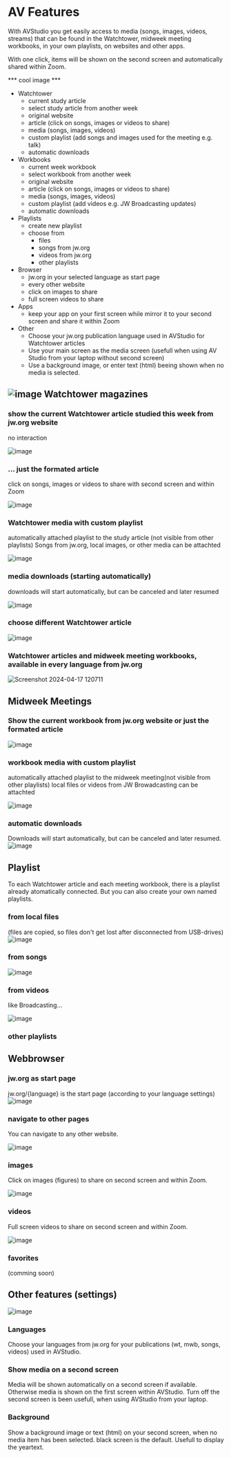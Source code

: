 # AV Features
With AVStudio you get easily access to media (songs, images, videos, streams) that can be found in the Watchtower, midweek meeting workbooks, in your own playlists, on websites and other apps. 

With one click, items will be shown on the second screen and automatically shared within Zoom.

*** cool image ***

- Watchtower
  -   current study article
  -   select study article from another week
  -   original website
  -   article (click on songs, images or videos to share)
  -   media (songs, images, videos)
  -   custom playlist (add songs and images used for the meeting e.g. talk)
  -   automatic downloads
- Workbooks
  -   current week workbook
  -   select workbook from another week
  -   original website
  -   article (click on songs, images or videos to share)
  -   media (songs, images, videos)
  -   custom playlist (add videos e.g. JW Broadcasting updates)
  -   automatic downloads
- Playlists
  - create new playlist
  - choose from
    - files
    - songs from jw.org
    - videos from jw.org
    - other playlists
- Browser
  - jw.org in your selected language as start page
  - every other website
  - click on images to share
  - full screen videos to share
- Apps
  -   keep your app on your first screen while mirror it to your second screen and share it within Zoom
- Other
  -   Choose your jw.org publication language used in AVStudio for Watchtower articles
  -   Use your main screen as the media screen (usefull when using AV Studio from your laptop without second screen)
  -   Use a background image, or enter text (html) beeing shown when no media is selected.


## ![image](https://github.com/avstudiojw/avstudio/assets/166111109/4b788f81-8932-4946-b313-4ec5200a32f1) Watchtower magazines
### show the current Watchtower article studied this week from jw.org website
no interaction 

![image](https://github.com/avstudiojw/avstudio/assets/166111109/3e24083e-4dc2-4789-ad3e-d8b44789d7f3)

### ... just the formated article
click on songs, images or videos to share with second screen and within Zoom 

![image](https://github.com/avstudiojw/avstudio/assets/166111109/c7a2d25f-d526-4597-b867-ad929b21c6a8)

### Watchtower media with custom playlist
automatically attached playlist to the study article (not visible from other playlists) 
Songs from jw.org, local images, or other media can be attachted 

![image](https://github.com/avstudiojw/avstudio/assets/166111109/044dc174-106f-4b3d-b99c-3e39dbed5cc4)

### media downloads (starting automatically)
downloads will start automatically, but can be canceled and later resumed

![image](https://github.com/avstudiojw/avstudio/assets/166111109/e7cdb7c9-7f83-4551-8f8a-e30f918b3bf4)

### choose different Watchtower article 
![image](https://github.com/avstudiojw/avstudio/assets/166111109/bc8163bf-3116-45b0-b07f-ff6ffa3d0c26)

### Watchtower articles and midweek meeting workbooks, available in every language from jw.org
![Screenshot 2024-04-17 120711](https://github.com/avstudiojw/avstudio/assets/166111109/b563d842-a332-4ebc-97dc-b1bb63a2bee0)

## Midweek Meetings
### Show the current workbook from jw.org website or just the formated article
![image](https://github.com/avstudiojw/avstudio/assets/166111109/8cb4bbfa-53f0-4bc5-8f42-f4d3d9257ad2)

### workbook media with custom playlist
automatically attached playlist to the midweek meeting(not visible from other playlists) 
local files or videos from JW Browadcasting can be attachted 

![image](https://github.com/avstudiojw/avstudio/assets/166111109/c3acc122-a756-419f-8b41-15942e55ac9a)

### automatic downloads
Downloads will start automatically, but can be canceled and later resumed.
![image](https://github.com/avstudiojw/avstudio/assets/166111109/9c92bdb1-51a0-4ae9-a50a-d9526b61645f)

## Playlist
To each Watchtower article and each meeting workbook, there is a playlist already atomatically connected. 
But you can also create your own named playlists.

### from local files
(files are copied, so files don't get lost after disconnected from USB-drives)
![image](https://github.com/avstudiojw/avstudio/assets/166111109/b8e6b7d5-3b15-4c17-babc-5f671776a4fb)

### from songs

![image](https://github.com/avstudiojw/avstudio/assets/166111109/01c07196-174d-4b05-a961-e6181437235e)

### from videos 
like Broadcasting... 

![image](https://github.com/avstudiojw/avstudio/assets/166111109/a02e2272-b458-47fb-b49d-63f949b37e71)

### other playlists

## Webbrowser
### jw.org as start page 
jw.org/{language} is the start page (according to your language settings) 
![image](https://github.com/avstudiojw/avstudio/assets/166111109/f7718217-b8ec-499f-a4e5-fca63bd2c977)

### navigate to other pages
You can navigate to any other website.

![image](https://github.com/avstudiojw/avstudio/assets/166111109/bc2ef0b7-b7e7-4130-a204-0e46cdd5c886)

### images
Click on images (figures) to share on second screen and within Zoom.

![image](https://github.com/avstudiojw/avstudio/assets/166111109/26829398-2adb-4e9e-a4f7-3726df192da7)


### videos
Full screen videos to share on second screen and within Zoom.

![image](https://github.com/avstudiojw/avstudio/assets/166111109/c834a60e-10d3-4b0e-bcdc-12858a4e898c)

### favorites
(comming soon)

## Other features (settings)

![image](https://github.com/avstudiojw/avstudio/assets/166111109/a032735b-2a99-4470-abdc-8cf88bdce011)

### Languages
Choose your languages from jw.org for your publications (wt, mwb, songs, videos) used in AVStudio.

### Show media on a second screen
Media will be shown automatically on a second screen if available. Otherwise media is shown on the first screen within AVStudio.
Turn off the second screen is been usefull, when using AVStudio from your laptop.

### Background
Show a background image or text (html) on your second screen, when no media item has been selected.
black screen is the default. Usefull to display the yeartext.


